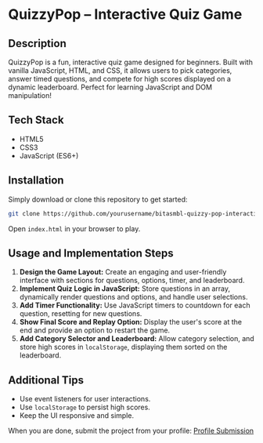 # QuizzyPop – Interactive Quiz Game

## Description
QuizzyPop is a fun, interactive quiz game designed for beginners. Built with vanilla JavaScript, HTML, and CSS, it allows users to pick categories, answer timed questions, and compete for high scores displayed on a dynamic leaderboard. Perfect for learning JavaScript and DOM manipulation!

## Tech Stack
- HTML5
- CSS3
- JavaScript (ES6+)

## Installation
Simply download or clone this repository to get started:

```bash
git clone https://github.com/yourusername/bitasmbl-quizzy-pop-interactive-quiz-game.git
```
Open `index.html` in your browser to play.

## Usage and Implementation Steps
1. **Design the Game Layout:** Create an engaging and user-friendly interface with sections for questions, options, timer, and leaderboard.
2. **Implement Quiz Logic in JavaScript:** Store questions in an array, dynamically render questions and options, and handle user selections.
3. **Add Timer Functionality:** Use JavaScript timers to countdown for each question, resetting for new questions.
4. **Show Final Score and Replay Option:** Display the user's score at the end and provide an option to restart the game.
5. **Add Category Selector and Leaderboard:** Allow category selection, and store high scores in `localStorage`, displaying them sorted on the leaderboard.

## Additional Tips
- Use event listeners for user interactions.
- Use `localStorage` to persist high scores.
- Keep the UI responsive and simple.

When you are done, submit the project from your profile: [Profile Submission](https://bitasmbl.com/home/profile)